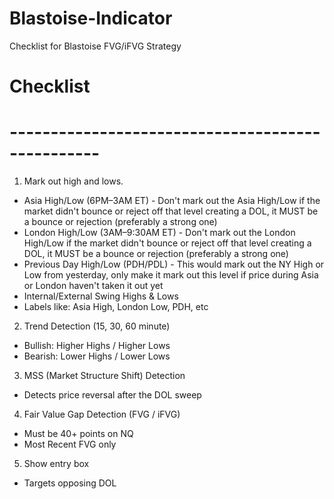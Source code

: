# Blastoise-Indicator
Checklist for Blastoise FVG/iFVG Strategy

# Checklist
# -------------------------------------------------
1) Mark out high and lows.
  - Asia High/Low (6PM–3AM ET) - Don't mark out the Asia High/Low if the market didn't bounce or reject off that level creating a DOL, it MUST be a bounce or rejection (preferably a strong one)
  - London High/Low (3AM–9:30AM ET) - Don't mark out the London High/Low if the market didn't bounce or reject off that level creating a DOL, it MUST be a bounce or rejection (preferably a strong one)
  - Previous Day High/Low (PDH/PDL) - This would mark out the NY High or Low from yesterday, only make it mark out this level if price during Asia or London haven't taken it out yet
  - Internal/External Swing Highs & Lows
  - Labels like:  Asia High,  London Low,  PDH, etc
    
2) Trend Detection (15, 30, 60 minute)
  - Bullish: Higher Highs / Higher Lows
  - Bearish: Lower Highs / Lower Lows
    
3) MSS (Market Structure Shift) Detection
  - Detects price reversal after the DOL sweep
    
4) Fair Value Gap Detection (FVG / iFVG)
  - Must be 40+ points on NQ
  - Most Recent FVG only
    
5) Show entry box
  - Targets opposing DOL

